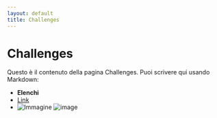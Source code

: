 ```yaml
---
layout: default
title: Challenges  
---
```


# Challenges  

Questo è il contenuto della pagina Challenges. Puoi scrivere qui usando Markdown:

- **Elenchi**
- [Link](https://esempio.com)
- ![Immagine](image.png)
![image](https://github.com/user-attachments/assets/388265d0-b2dc-4059-a480-0bd4b3849fa3)
